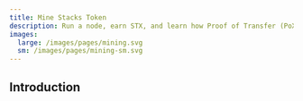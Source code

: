 ```yaml
---
title: Mine Stacks Token
description: Run a node, earn STX, and learn how Proof of Transfer (PoX) works
images:
  large: /images/pages/mining.svg
  sm: /images/pages/mining-sm.svg
---
```


## Introduction
